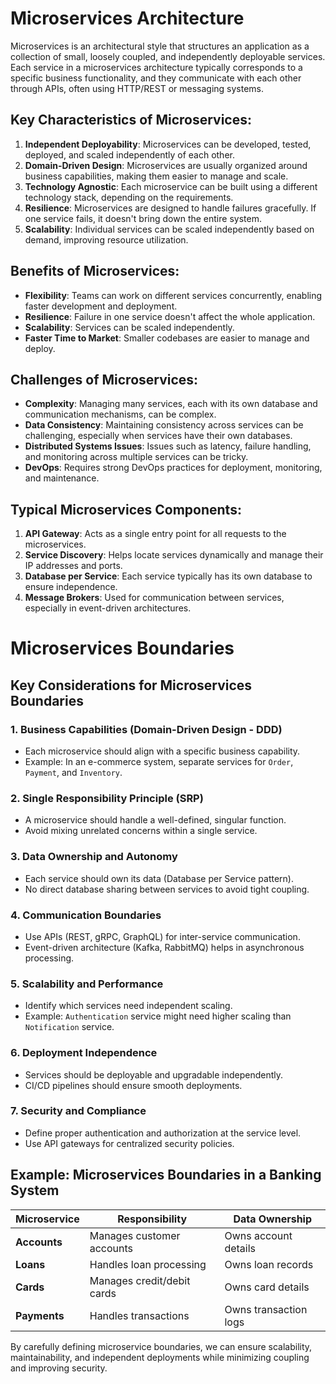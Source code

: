 # Microservices Architecture

Microservices is an architectural style that structures an application as a collection of small, loosely coupled, and independently deployable services. Each service in a microservices architecture typically corresponds to a specific business functionality, and they communicate with each other through APIs, often using HTTP/REST or messaging systems.

## Key Characteristics of Microservices:
1. **Independent Deployability**: Microservices can be developed, tested, deployed, and scaled independently of each other.
2. **Domain-Driven Design**: Microservices are usually organized around business capabilities, making them easier to manage and scale.
3. **Technology Agnostic**: Each microservice can be built using a different technology stack, depending on the requirements.
4. **Resilience**: Microservices are designed to handle failures gracefully. If one service fails, it doesn't bring down the entire system.
5. **Scalability**: Individual services can be scaled independently based on demand, improving resource utilization.

## Benefits of Microservices:
- **Flexibility**: Teams can work on different services concurrently, enabling faster development and deployment.
- **Resilience**: Failure in one service doesn't affect the whole application.
- **Scalability**: Services can be scaled independently.
- **Faster Time to Market**: Smaller codebases are easier to manage and deploy.

## Challenges of Microservices:
- **Complexity**: Managing many services, each with its own database and communication mechanisms, can be complex.
- **Data Consistency**: Maintaining consistency across services can be challenging, especially when services have their own databases.
- **Distributed Systems Issues**: Issues such as latency, failure handling, and monitoring across multiple services can be tricky.
- **DevOps**: Requires strong DevOps practices for deployment, monitoring, and maintenance.

## Typical Microservices Components:
1. **API Gateway**: Acts as a single entry point for all requests to the microservices.
2. **Service Discovery**: Helps locate services dynamically and manage their IP addresses and ports.
3. **Database per Service**: Each service typically has its own database to ensure independence.
4. **Message Brokers**: Used for communication between services, especially in event-driven architectures.

# Microservices Boundaries

## Key Considerations for Microservices Boundaries

### 1. Business Capabilities (Domain-Driven Design - DDD)
- Each microservice should align with a specific business capability.
- Example: In an e-commerce system, separate services for `Order`, `Payment`, and `Inventory`.

### 2. Single Responsibility Principle (SRP)
- A microservice should handle a well-defined, singular function.
- Avoid mixing unrelated concerns within a single service.

### 3. Data Ownership and Autonomy
- Each service should own its data (Database per Service pattern).
- No direct database sharing between services to avoid tight coupling.

### 4. Communication Boundaries
- Use APIs (REST, gRPC, GraphQL) for inter-service communication.
- Event-driven architecture (Kafka, RabbitMQ) helps in asynchronous processing.

### 5. Scalability and Performance
- Identify which services need independent scaling.
- Example: `Authentication` service might need higher scaling than `Notification` service.

### 6. Deployment Independence
- Services should be deployable and upgradable independently.
- CI/CD pipelines should ensure smooth deployments.

### 7. Security and Compliance
- Define proper authentication and authorization at the service level.
- Use API gateways for centralized security policies.

## Example: Microservices Boundaries in a Banking System

| Microservice  | Responsibility            | Data Ownership       |
|--------------|-------------------------|----------------------|
| **Accounts**  | Manages customer accounts | Owns account details |
| **Loans**     | Handles loan processing  | Owns loan records    |
| **Cards**     | Manages credit/debit cards | Owns card details    |
| **Payments**  | Handles transactions      | Owns transaction logs |

By carefully defining microservice boundaries, we can ensure scalability, maintainability, and independent deployments while minimizing coupling and improving security.
